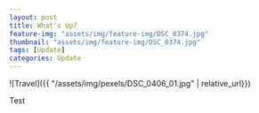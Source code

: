 ```yaml
---
layout: post
title: What's Up?
feature-img: "assets/img/feature-img/DSC_0374.jpg"
thumbnail: "assets/img/feature-img/DSC_0374.jpg"
tags: [Update]
categories: Update
---
```


![Travel]({{ "/assets/img/pexels/DSC_0406_01.jpg" | relative_url}})

Test